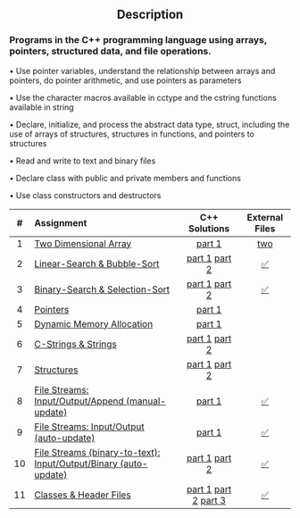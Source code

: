 ## <p align="center"> Description </p>
### Programs in the C++ programming language using arrays, pointers, structured data, and file operations.

• Use pointer variables, understand the relationship between arrays and pointers, do pointer arithmetic, and use pointers as parameters

• Use the character macros available in cctype and the cstring functions available in string

• Declare, initialize, and process the abstract data type, struct, including the use of arrays of structures, structures in functions, and pointers to structures

• Read and write to text and binary files

• Declare class with public and private members and functions

• Use class constructors and destructors

| # | Assignment | C++ Solutions | External Files |
|:---:|:---|:---:|:---:|
| 1 | [Two Dimensional Array](assignments/01-twoDimensionalArray/docs/Assignment_1.pdf) | [part 1](./assignments/01-twoDimensionalArray/assignment_1.cpp) | [two](./assignments/01-twoDimensionalArray) |
| 2 | [Linear-Search & Bubble-Sort](assignments/02-linearSearch-BubbleSort/docs/Assignment_2.pdf) | [part 1](./assignments/02-linearSearch-BubbleSort/assignment_2.1.cpp) [part 2](./assignments/02-linearSearch-BubbleSort/assignment_2.2.cpp) | [:white_check_mark:](./assignments/02-linearSearch-BubbleSort) |
| 3 | [Binary-Search & Selection-Sort](assignments/03-binarySearch-selectionSort/docs/Assignment_3.pdf) | [part 1](./assignments/03-binarySearch-selectionSort/assignment_3.1.cpp) [part 2](./assignments/03-binarySearch-selectionSort/assignment_3.2.cpp) | [:white_check_mark:](./assignments/03-binarySearch-selectionSort) |
| 4 | [Pointers](assignments/04-pointers/docs/Assignment_4.pdf) | [part 1](./assignments/04-pointers/assignment_4.cpp) |  |
| 5 | [Dynamic Memory Allocation](assignments/05-dynamicMemoryAllocation/docs/Assignment_5.pdf) | [part 1](./assignments/05-dynamicMemoryAllocation/assignment_5.cpp) |  |
| 6 | [C-Strings & Strings](assignments/06-cString-string/docs/Assignment_6.pdf) | [part 1](./assignments/06-cString-string/assignment_6.1.cpp) [part 2](./assignments/06-cString-string/assignment_6.2.cpp) | |
| 7 | [Structures](assignments/07-structures/docs/Assignment_7.pdf) | [part 1](./assignments/07-structures/assignment_7.1.cpp) [part 2](./assignments/07-structures/assignment_7.2.cpp) |  |
| 8 | [File Streams: Input/Output/Append (manual-update)](assignments/08-fstream-manualUpdate/docs/Assignment_8.pdf) | [part 1](./assignments/08-fstream-manualUpdate/assignment_8.cpp) | [:white_check_mark:](./assignments/08-fstream-manualUpdate) |
| 9 | [File Streams: Input/Output (auto-update)](assignments/09-fstream-autoUpdate/docs/Assignment_9.pdf) | [part 1](./assignments/09-fstream-autoUpdate/assignment_9.cpp) | [:white_check_mark:](./assignments/09-fstream-autoUpdate) |
| 10 | [File Streams (binary-to-text): Input/Output/Binary (auto-update)](assignments/10-fstream-autoUpdate-binaryToText/docs/Assignment_10.pdf) | [part 1](./assignments/10-fstream-autoUpdate-binaryToText/assignment_10.1.cpp) [part 2](./assignments/10-fstream-autoUpdate-binaryToText/assignment_10.2.cpp) | [:white_check_mark:](./assignments/10-fstream-autoUpdate-binaryToText) |
| 11 | [Classes & Header Files](assignments/11-classes-headerFiles/docs/Assignment_11.pdf) | [part 1](./assignments/11-classes-headerFiles/SportName.cpp) [part 2](./assignments/11-classes-headerFiles/Date.cpp) [part 3](./assignments/11-classes-headerFiles/Sport.cpp) | [:white_check_mark:](./assignments/11-classes-headerFiles/) |
